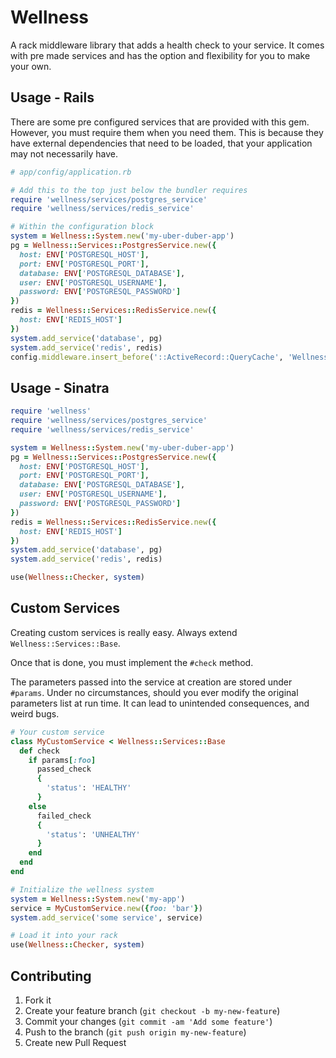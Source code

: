 # Wellness

A rack middleware library that adds a health check to your service. It comes
with pre made services and has the option and flexibility for you to make your
own.

## Usage - Rails

There are some pre configured services that are provided with this gem.
However, you must require them when you need them. This is because they have
external dependencies that need to be loaded, that your application may not
necessarily have.

```rb
# app/config/application.rb

# Add this to the top just below the bundler requires
require 'wellness/services/postgres_service'
require 'wellness/services/redis_service'

# Within the configuration block
system = Wellness::System.new('my-uber-duber-app')
pg = Wellness::Services::PostgresService.new({
  host: ENV['POSTGRESQL_HOST'],
  port: ENV['POSTGRESQL_PORT'],
  database: ENV['POSTGRESQL_DATABASE'],
  user: ENV['POSTGRESQL_USERNAME'],
  password: ENV['POSTGRESQL_PASSWORD']
})
redis = Wellness::Services::RedisService.new({
  host: ENV['REDIS_HOST']
})
system.add_service('database', pg)
system.add_service('redis', redis)
config.middleware.insert_before('::ActiveRecord::QueryCache', 'Wellness::Checker', system)
```

## Usage - Sinatra

```ruby
require 'wellness'
require 'wellness/services/postgres_service'
require 'wellness/services/redis_service'

system = Wellness::System.new('my-uber-duber-app')
pg = Wellness::Services::PostgresService.new({
  host: ENV['POSTGRESQL_HOST'],
  port: ENV['POSTGRESQL_PORT'],
  database: ENV['POSTGRESQL_DATABASE'],
  user: ENV['POSTGRESQL_USERNAME'],
  password: ENV['POSTGRESQL_PASSWORD']
})
redis = Wellness::Services::RedisService.new({
  host: ENV['REDIS_HOST']
})
system.add_service('database', pg)
system.add_service('redis', redis)

use(Wellness::Checker, system)
```

## Custom Services

Creating custom services is really easy. Always extend
`Wellness::Services::Base`.

Once that is done, you must implement the `#check` method.

The parameters passed into the service at creation are stored under `#params`.
Under no circumstances, should you ever modify the original parameters list at
run time. It can lead to unintended consequences, and weird bugs.

```ruby
# Your custom service
class MyCustomService < Wellness::Services::Base
  def check
    if params[:foo]
      passed_check
      {
        'status': 'HEALTHY'
      }
    else
      failed_check
      {
        'status': 'UNHEALTHY'
      }
    end
  end
end

# Initialize the wellness system
system = Wellness::System.new('my-app')
service = MyCustomService.new({foo: 'bar'})
system.add_service('some service', service)

# Load it into your rack
use(Wellness::Checker, system)
```

## Contributing

1. Fork it
2. Create your feature branch (`git checkout -b my-new-feature`)
3. Commit your changes (`git commit -am 'Add some feature'`)
4. Push to the branch (`git push origin my-new-feature`)
5. Create new Pull Request
